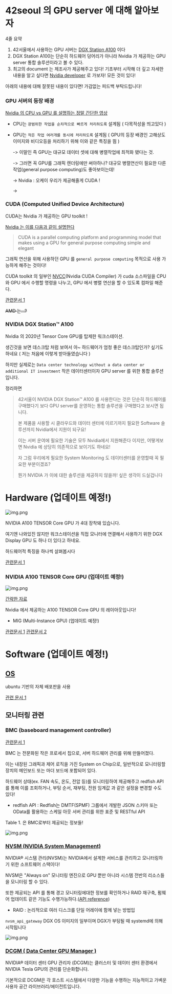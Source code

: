 # 42seoul 의 GPU server 에 대해 알아보자

4줄 요약 
1. 42서울에서 사용하는 GPU 서버는 [DGX Station A100](https://docs.nvidia.com/dgx/dgx-station-a100-user-guide/index.html) 이다
2. DGX Station A100는 단순히 하드웨어 덩어리가 아니라 Nvidia 가 제공하는 GPU server 통합 솔루션이라고 볼 수 있다.
3. 최고의 document 는 제조사가 제공해주고 있다! 기초부터 시작해 더 깊고 자세한 내용을 알고 싶다면 [Nvidia developer](https://developer.nvidia.com/) 로 가보자! 모든 것이 있다! 

아래의 내용에 대해 잘못된 내용이 있다면! 가감없는 피드백 부탁드립니다!

### GPU 서버의 등장 배경
[Nvidia 의 CPU vs GPU 를 설명하는 정말 간단한 영상](https://www.youtube.com/watch?v=-P28LKWTzrI)
* CPU는 `광범위한 작업을 순차적으로 빠르게 처리하도록` 설계됨 ( 다목적성을 띄고있다 )
* GPU는 `작은 작업 여러개를 동시에 처리하도록` 설계됨 ( GPU의 등장 배경인 고해상도 이미지와 비디오등을 처리하기 위해 이와 같은 특징을 띔 )
  
  -> 이말인 즉 GPU는 대규모 데이터 셋에 대해 병렬작업에 최적화 됐다는 것. 

  -> 그러면 꼭 GPU를 그래픽 렌더링에만 써야하나? 대규모 병렬연산이 필요한 다른 작업(general purpose computing)도 좋아보이는데!

  -> Nvidia : 오케이 우리가 제공해줄게 CUDA !

  -> 

### CUDA (Computed Unified Device Architecture)

CUDA는 Nvidia 가 제공하는 GPU toolkit !

[Nvidia 는 이를 다음과 같이 설명한다](https://blogs.nvidia.com/blog/2012/09/10/what-is-cuda-2/) 

> CUDA is a parallel computing platform and programming model that makes using a GPU for general purpose computing simple and elegant

그래픽 연산을 위해 사용하던 GPU 를 `general purpose computing` 목적으로 사용 가능하게 해주는 것이다!

CUDA toolkit 의 일부인 [NVCC](https://docs.nvidia.com/cuda/cuda-compiler-driver-nvcc/index.html)(Nvidia CUDA Compiler) 가 cuda 소스파일을 CPU 와 GPU 에서 수행할 명령을 나누고, GPU 에서 병렬 연산을 할 수 있도록 컴파일 해준다.

[관련문서 1](https://blogs.nvidia.com/blog/2012/09/10/what-is-cuda-2/)

~~AMD 는...?~~

### NVIDIA DGX Station™ A100

Nvidia 의 2020년 Tensor Core GPU를 탑제한 워크스테이션.

생긴것을 보면 데스크탑 처럼 보여서 아~ 하드웨어가 엄청 좋은 데스크탑인가? 싶기도 하네요 ( 저는 처음에 이렇게 받아들였습니다 )

하지만 실제로는 `Data center technology without a data center or additional IT investment` 작은 데이터센터이자 GPU server 를 위한 통합 솔루션입니다.

정리하면

> 42서울이 NVIDIA DGX Station™ A100 를 사용한다는 것은 단순히 하드웨어를 구매했다기 보다 GPU server를 운영하는 통합 솔루션을 구매했다고 보시면 됩니다. 
>
> 본 제품을 사용할 시 클라우드와 데이터 센터에 이르기까지 필요한 Software 솔루션까지 Nvidia에서 지원이 되구요!
> 
> 이는 서버 운여에 필요한 기술은 모두 Nvidia에서 지원해준다 이지만, 어떻게보면 Nvidia 에 상당히 의존적으로 보이기도 하네요!
> 
> 자 그럼 우리에게 필요한 System Monitoring 도 데이터센터를 운영할때 꼭 필요한 부분이겠죠? 
> 
> 뭔가 NVIDIA 가 이에 대한 솔루션을 제공하지 않을까! 싶은 생각이 드실겁니다

# Hardware (업데이트 예정!)

![img.png](hardware_spec.png)

NVIDIA A100 TENSOR Core GPU 가 4대 장착돼 있습니다.

여기엔 나와있진 않지만 워크스테이션을 직접 모니터에 연결해서 사용하기 위한 DGX Display GPU 도 하나 더 있다고 하네요.

하드웨어적 특징을 하나씩 살펴봅시다

[관련문서 1](https://developer.download.nvidia.com/video/gputechconf/gtc/2020/presentations/s21730-inside-the-nvidia-ampere-architecture.pdf?t=eyJscyI6ImdzZW8iLCJsc2QiOiJodHRwczpcL1wvd3d3Lmdvb2dsZS5jb21cLyJ9)

### NVIDIA A100 TENSOR Core GPU (업데이트 예정!)

![img.png](A100_tensor_gpu.png)

[간략한 자료](https://developer.download.nvidia.com/video/gputechconf/gtc/2020/presentations/s21730-inside-the-nvidia-ampere-architecture.pdf?t=eyJscyI6ImdzZW8iLCJsc2QiOiJodHRwczpcL1wvd3d3Lmdvb2dsZS5jb21cLyJ9)

Nvidia 에서 제공하는 A100 TENSOR Core GPU 의 레이아웃입니다!

* MIG (Multi-Instance GPU) (업데이트 예정!)

[관련문서 1](https://www.nvidia.com/content/dam/en-zz/Solutions/design-visualization/solutions/resources/documents1/TB-10226-001_v01.pdf)
[관련문서 2](https://docs.nvidia.com/datacenter/tesla/mig-user-guide/)

# Software (업데이트 예정!)

## [OS](https://docs.nvidia.com/dgx/dgx-os-5-user-guide/index.html#network-config)

ubuntu 기반의 자체 배포판을 사용

[관련 문서 1](https://docs.nvidia.com/dgx/dgx-os-5-user-guide/index.html#network-config)

## 모니터링 관련

### **BMC (baseboard management controller)**

[관련문서 1](https://docs.nvidia.com/dgx/dgx-station-a100-user-guide/index.html#using-bmc)

BMC 는 전문화된 작은 프로세서 칩으로, 서버 하드웨어 관리를 위해 만들어졌다. 

이는 내장된 그래픽과 제어 로직을 가진 System on Chip으로, 일반적으로 모니터링할 장치의 메인보드 또는 마더 보드에 포함되어 있다.

하드웨어 상태(ex. FAN 속도, 온도, 전압 등)를 모니터링하여 제공해주고 redfish API 를 통해 이를 조회하거나, 부팅 순서, 재부팅, 전원 임계값 과 같은 설정을 변경할 수도 있다!

* redfish API : Redfish는 DMTF(SPMF) 그룹에서 개발한 JSON 스키마 또는 OData를 활용하는 스케일 아웃 서버 관리를 위한 표준 및 RESTful API

Table 1. 은 BMC로부터 제공되는 정보들!

![img.png](BMC.png)

### **[NVSM (NVIDIA System Management)](https://docs.nvidia.com/datacenter/nvsm/21.07/nvsm-user-guide/index.html#topic_3_4_5)**

NVIDIA® 시스템 관리(NVSM)는 NVIDIA에서 설계한 서비스를 관리하고 모니터링하기 위한 소프트웨어 스택이다!

NVSM은 "Always on" 모니터링 엔진으로 GPU 뿐만 아니라 시스템 전반의 리소스들을 모니터링 할 수 있다.

또한 제공되는 API 를 통해 경고 모니터링에대한 정보를 확인하거나 RAID 재구축, 펌웨어 업데이트 같은 기능도 수행가능하다.([API reference](https://docs.nvidia.com/datacenter/nvsm/19.06/nvsm-api/index.html))

* RAID : 논리적으로 여러 디스크를 단일 어레이에 함께 넣는 방법입


`nvsm_api_gateway` DGX OS 이미지의 일부이며 DGX가 부팅될 때 systemd에 의해 시작됩니다

![img.png](NVSM_arch.png)

### [DCGM ( Data Center GPU Manager )](https://docs.nvidia.com/datacenter/dcgm/latest/dcgm-user-guide/overview.html#overview)

NVIDIA® 데이터 센터 GPU 관리자 (DCGM)는 클러스터 및 데이터 센터 환경에서 NVIDIA Tesla GPU의 관리를 단순화합니다.

기본적으로 DCGM은 각 호스트 시스템에서 다양한 기능을 수행하는 지능적이고 가벼운 사용자 공간 라이브러리/에이전트입니다.





